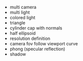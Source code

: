 - multi camera
- multi light
- colored light
- triangle
- cylinder cap with normals
- half ellipsoid
- resolution definition
- camera fov follow viewport curve
- phong (specular reflection)
- shadow
